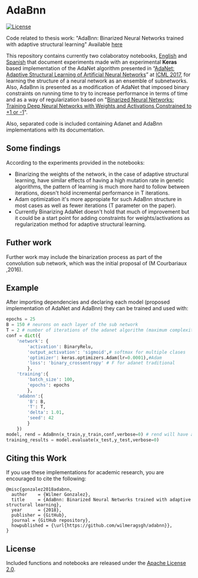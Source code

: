 # AdaBnn

[![License](https://img.shields.io/badge/license-Apache%202.0-blue.svg)](https://github.com/wilmeragsgh/adabnn/blob/master/LICENSE)

Code related to thesis work: "AdaBnn: Binarized Neural Networks trained with adaptive structural learning" Available [here](https://mega.nz/#!SkFhxCSI!YQO-ZYQl5tFlEGpkl2nR13zzFAzJeT5iCgZt8AzvIsQ)

This repository contains currently two colaboratoy notebooks, [English](https://1) and [Spanish](https://2)
that document experiments made with an experimental **Keras** based implementation of the AdaNet algorithm presented in “[AdaNet: Adaptive Structural Learning of Artificial Neural Networks](http://proceedings.mlr.press/v70/cortes17a.html)” at [ICML 2017](https://icml.cc/Conferences/2017), for learning the structure of a neural network as an ensemble of subnetworks. Also, AdaBnn is presented as a modification of AdaNet that imposed binary constraints on running time to try to increase performance in terms of time and as a way of regularization based on "[Binarized Neural Networks: Training Deep Neural Networks with Weights and Activations Constrained to +1 or -1](https://arxiv.org/abs/1602.02830)".

Also, separated code is included containing Adanet and AdaBnn implementations with its documentation.

## Some findings

According to the experiments provided in the notebooks:

* Binarizing the weights of the network, in the case of adaptive structural learning, have similar effects of having a high mutation rate in genetic algorithms, the pattern of learning is much more hard to follow between iterations, doesn't hold incremental performance in T iterations.
* Adam optimization it's more appropiate for such AdaBnn structure in most cases as well as fewer iterations (T parameter on the paper).
* Currently Binarizing AdaNet doesn't hold that much of improvement but it could be a start point for adding constraints for weights/activations as regularization method for adaptive structural learning.

## Futher work

Further work may include the binarization process as part of the convolution sub network, which was the initial proposal of (M Courbariaux ,2016).

## Example

After importing dependencies and declaring each model (proposed implementation of AdaNet and AdaBnn) they can be trained and used with:

```python
epochs = 25 
B = 150 # neurons on each layer of the sub network  
T = 2 # number of iterations of the adanet algorithm (maximum complexity of the model)
conf = dict({
    'network': {
        'activation': BinaryRelu, 
        'output_activation': 'sigmoid',# softmax for multiple clases
        'optimizer': keras.optimizers.Adam(lr=0.0001),#Adam
        'loss': 'binary_crossentropy' # F for adanet traditional
        },
    'training':{
        'batch_size': 100,
        'epochs': epochs
        },
    'adabnn':{
        'B': B,
        'T': T,
        'delta': 1.01,
        'seed': 42
        }
    })
model, rend = AdaBnn(x_train,y_train,conf,verbose=0) # rend will have accuracy/loss at each iteration T
training_results = model.evaluate(x_test,y_test,verbose=0)
```

## Citing this Work

If you use these implementations for academic research, you are encouraged to cite the following:

    @misc{gonzalez2018adabnn,
      author    = {Wilmer Gonzalez},
      title     = {AdaBnn: Binarized Neural Networks trained with adaptive structural learning},
      year      = {2018},
      publisher = {GitHub},
      journal = {GitHub repository},
      howpublished = {\url{https://github.com/wilmeragsgh/adabnn}},
    }

## License

Included functions and notebooks are released under the [Apache License 2.0](LICENSE).
